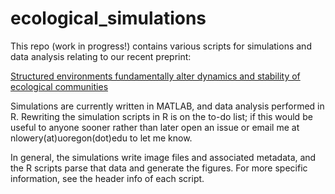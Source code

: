 # ecological_simulations

This repo (work in progress!) contains various scripts for simulations and data analysis relating to our recent preprint:

[Structured environments fundamentally alter dynamics and stability of ecological communities](https://www.biorxiv.org/content/early/2018/07/10/366559)

Simulations are currently written in MATLAB, and data analysis performed in R.  Rewriting the simulation scripts in R is on the to-do list; if this would be useful to anyone sooner rather than later open an issue or email me at nlowery(at)uoregon(dot)edu to let me know.

In general, the simulations write image files and associated metadata, and the R scripts parse that data and generate the figures.  For more specific information, see the header info of each script.
